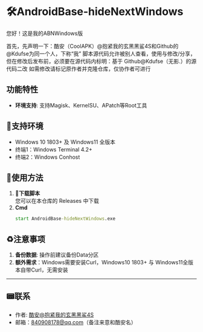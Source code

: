 # 🛠AndroidBase-hideNextWindows
您好！这是我的ABNWindows版

首先，先声明一下：酷安（CoolAPK）@抱紧我的玄黑黑鲨4S和Github的@Kdufse为同一个人，下称“我”
脚本源代码允许被别人查看，使用与修改/分享，但在修改后发布前，必须要在源代码内标明：基于 Github@Kdufse（无影.）的源代码二改
如需修改请标记原作者并克隆仓库，仅协作者可进行
## 功能特性
- **环境支持**: 支持Magisk、KernelSU、APatch等Root工具

## 📝支持环境
- Windows 10 1803+ 及 Windows11 全版本
- 终端1：Windows Terminal 4.2+
- 终端2：Windows Conhost
## 🔧使用方法
1. **🔗下载脚本**  
   您可以在本仓库的 Releases 中下载
2. **Cmd**  
   ```cmd
   start AndroidBase-hideNextWindows.exe
   ```

## ♻️注意事项
1. **备份数据**: 操作前建议备份Data分区
2. **额外需求**：Windows需要安装Curl，Windows10 1803+ 与 Windows11全版本自带Curl，无需安装
---

## 📟联系
- 作者: [酷安@抱紧我的玄黑黑鲨4S](http://www.coolapk.com/u/30424290)
- 邮箱：840908178@qq.com（备注来意和酷安名）
